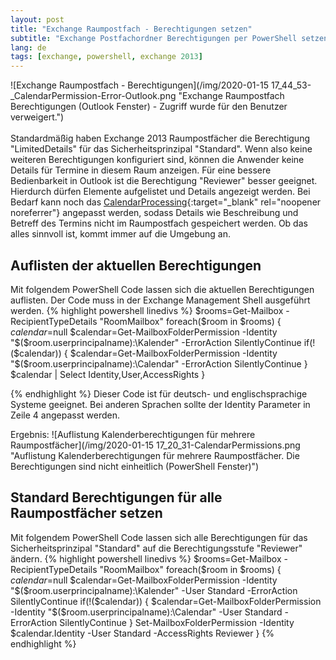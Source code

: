 ```yaml
---
layout: post
title: "Exchange Raumpostfach - Berechtigungen setzen"
subtitle: "Exchange Postfachordner Berechtigungen per PowerShell setzen"
lang: de
tags: [exchange, powershell, exchange 2013]
---
```

![Exchange Raumpostfach - Berechtigungen](/img/2020-01-15 17_44_53-_CalendarPermission-Error-Outlook.png "Exchange Raumpostfach Berechtigungen (Outlook Fenster) - Zugriff wurde für den Benutzer verweigert.")<br/><br/>
Standardmäßig haben Exchange 2013 Raumpostfächer die Berechtigung "LimitedDetails" für das Sicherheitsprinzipal "Standard". Wenn also keine weiteren Berechtigungen konfiguriert sind, können die Anwender keine Details für Termine in diesem Raum anzeigen. Für eine bessere Bedienbarkeit in Outlook ist die Berechtigung "Reviewer" besser geeignet. Hierdurch dürfen Elemente aufgelistet und Details angezeigt werden. Bei Bedarf kann noch das [CalendarProcessing](https://docs.microsoft.com/en-us/powershell/module/exchange/mailboxes/set-calendarprocessing?view=exchange-ps){:target="_blank" rel="noopener noreferrer"} angepasst werden, sodass Details wie Beschreibung und Betreff des Termins nicht im Raumpostfach gespeichert werden. Ob das alles sinnvoll ist, kommt immer auf die Umgebung an.

## Auflisten der aktuellen Berechtigungen
Mit folgendem PowerShell Code lassen sich die aktuellen Berechtigungen auflisten. Der Code muss in der Exchange Management Shell ausgeführt werden.
{% highlight powershell linedivs %}
$rooms=Get-Mailbox -RecipientTypeDetails "RoomMailbox"
foreach($room in $rooms) {
	$calendar=$null
	$calendar=Get-MailboxFolderPermission -Identity "$($room.userprincipalname):\Kalender" -ErrorAction SilentlyContinue
	if(!($calendar)) {
		$calendar=Get-MailboxFolderPermission -Identity "$($room.userprincipalname):\Calendar" -ErrorAction SilentlyContinue
	}
	$calendar | Select Identity,User,AccessRights
}

{% endhighlight %}
Dieser Code ist für deutsch- und englischsprachige Systeme geeignet. Bei anderen Sprachen sollte der Identity Parameter in Zeile 4 angepasst werden.

Ergebnis:
![Auflistung Kalenderberechtigungen für mehrere Raumpostfächer](/img/2020-01-15 17_20_31-CalendarPermissions.png "Auflistung Kalenderberechtigungen für mehrere Raumpostfächer. Die Berechtigungen sind nicht einheitlich (PowerShell Fenster)")

## Standard Berechtigungen für alle Raumpostfächer setzen
Mit folgendem PowerShell Code lassen sich alle Berechtigungen für das Sicherheitsprinzipal "Standard" auf die Berechtigungsstufe "Reviewer" ändern.
{% highlight powershell linedivs %}
$rooms=Get-Mailbox -RecipientTypeDetails "RoomMailbox"
foreach($room in $rooms) {
	$calendar=$null
	$calendar=Get-MailboxFolderPermission -Identity "$($room.userprincipalname):\Kalender" -User Standard -ErrorAction SilentlyContinue
	if(!($calendar)) {
		$calendar=Get-MailboxFolderPermission -Identity "$($room.userprincipalname):\Calendar" -User Standard -ErrorAction SilentlyContinue
	}
	Set-MailboxFolderPermission -Identity $calendar.Identity -User Standard -AccessRights Reviewer
}
{% endhighlight %}

